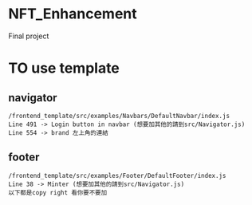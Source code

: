 # NFT_Enhancement
Final project

# TO use template

## navigator

    /frontend_template/src/examples/Navbars/DefaultNavbar/index.js 
    Line 491 -> Login button in navbar (想要加其他的請到src/Navigator.js)
    Line 554 -> brand 左上角的連結
## footer
    /frontend_template/src/examples/Footer/DefaultFooter/index.js 
    Line 38 -> Minter (想要加其他的請到src/Navigator.js)
    以下都是copy right 看你要不要加

